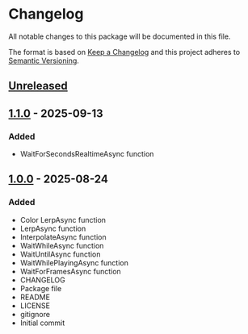# Changelog
All notable changes to this package will be documented in this file.

The format is based on [Keep a Changelog](http://keepachangelog.com/en/1.0.0/)
and this project adheres to [Semantic Versioning](http://semver.org/spec/v2.0.0.html).

## [Unreleased]

## [1.1.0] - 2025-09-13
### Added
- WaitForSecondsRealtimeAsync function

## [1.0.0] - 2025-08-24
### Added
- Color LerpAsync function
- LerpAsync function
- InterpolateAsync function
- WaitWhileAsync function
- WaitUntilAsync function
- WaitWhilePlayingAsync function
- WaitForFramesAsync function
- CHANGELOG
- Package file
- README
- LICENSE
- gitignore
- Initial commit

[Unreleased]: https://github.com/HyagoOliveira/AwaitableSystem/compare/1.1.0...main
[1.1.0]: https://github.com/HyagoOliveira/AwaitableSystem/tree/1.1.0/
[1.0.0]: https://github.com/HyagoOliveira/AwaitableSystem/tree/1.0.0/